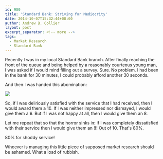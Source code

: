 ```yaml
---
id: 980
title: 'Standard Bank: Striving for Mediocrity'
date: 2014-10-07T15:32:44+00:00
author: Andrew B. Collier
layout: post
excerpt_separator: <!-- more -->
tags:
  - Market Research
  - Standard Bank
---
```

Recently I was in my local Standard Bank branch. After finally reaching the front of the queue and being helped by a reasonably courteous young man, I was asked if I would mind filling out a survey. Sure. No problem. I had been in the bank for 30 minutes, I could probably afford another 30 seconds.

<!-- more -->

And then I was handed this abomination:

<img src="{{ site.baseurl }}/static/img/2014/10/standard-bank-survey.png">

So, if I was deliriously satisfied with the service that I had received, then I would award them a 10. If I was neither impressed nor dismayed, I would give them a 9. But if I was not happy at all, then I would give them an 8.

Let me repeat that so that the horror sinks in: if I was completely dissatisfied with their service then I would give them an 8! Out of 10. That's 80%.

80% for shoddy service!

Whoever is managing this little piece of supposed market research should be ashamed. What a load of rubbish.
